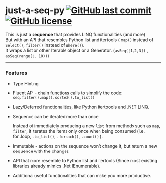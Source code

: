 # just-a-seq-py [![GitHub last commit](https://img.shields.io/github/last-commit/barakbbn/just-a-seq-py)](https://github.com/barakbbn/just-a-seq-py) [![GitHub license](https://img.shields.io/github/license/barakbbn/just-a-seq-py)](https://github.com/barakbbn/just-a-seq-py/LICENSE)

This is just a **sequence** that provides LINQ functionalities (and more)  
But with an API that resembles Python list and itertools ( `map()` instead of `Select()`, `filter()` instead of `Where()`).  
It wraps a list or other Iterable object or a Generator.  (`asSeq([1,2,3])` , `asSeq(range(1, 10))`)

---

### Features

* Type Hinting
* Fluent API - chain functions calls to simplify the code:  `seq.filter().map().sorted().to_list()`
* Lazy/Deferred functionalities, like Python itertoools and .NET LINQ.
* Sequence can be iterated more than once

  Instead of immediately producing a new `list` from methods such as `map`, `filter`, it iterates the items only once
  when being consumed (i.e. for..loop,  `.to_list()`, `.foreach()`, `.count()` ).
* Immutable - actions on the sequence won't change it, but return a new sequence with the changes
* API that more resemble to Python list and itertools
  (Since most existing libraries already mimics .Net IEnumerable).
* Additional useful functionalities that can make you more productive.

